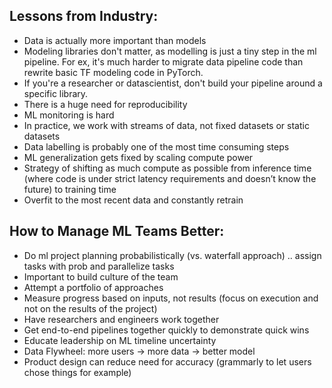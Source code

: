 ## Lessons from Industry:
- Data is actually more important than models
- Modeling libraries don't matter, as modelling is just a tiny step in the ml pipeline. For ex, it's much harder to migrate data pipeline code than rewrite basic TF modeling code in PyTorch.
- If you're a researcher or datascientist, don't build your pipeline around a specific library.
- There is a huge need for reproducibility
- ML monitoring is hard
- In practice, we work with streams of data, not fixed datasets or static datasets
- Data labelling is probably one of the most time consuming steps
- ML generalization gets fixed by scaling compute power
- Strategy of shifting as much compute as possible from inference time (where code is under strict latency requirements and doesn’t know the future) to training time
- Overfit to the most recent data and constantly retrain

## How to Manage ML Teams Better:
- Do ml project planning probabilistically (vs. waterfall approach) .. assign tasks with prob and parallelize tasks
- Important to build culture of the team
- Attempt a portfolio of approaches
- Measure progress based on inputs, not results (focus on execution and not on the results of the project)
- Have researchers and engineers work together
- Get end-to-end pipelines together quickly to demonstrate quick wins
- Educate leadership on ML timeline uncertainty
- Data Flywheel: more users -> more data -> better model
- Product design can reduce need for accuracy (grammarly to let users chose things for example)
